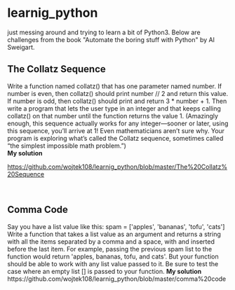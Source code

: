 # learnig_python
just messing around and trying to learn a bit of Python3. Below are challenges from the book "Automate the boring stuff with Python" by Al Sweigart.

<h2>The Collatz Sequence</h2>
Write a function named collatz() that has one parameter named number. If number is even, then collatz() should print number // 2 and return this value. If number is odd, then collatz() should print and return 3 * number + 1.
Then write a program that lets the user type in an integer and that keeps calling collatz() on that number until the function returns the value 1. (Amazingly enough, this sequence actually works for any integer—sooner or later, using this sequence, you’ll arrive at 1! Even mathematicians aren’t sure why. Your program is exploring what’s called the Collatz sequence, sometimes called “the simplest impossible math problem.”)<br>
<b>My solution</b>

https://github.com/wojtek108/learnig_python/blob/master/The%20Collatz%20Sequence


<br>
<h2>Comma Code</h2>
Say you have a list value like this:
spam = ['apples', 'bananas', 'tofu', 'cats']
Write a function that takes a list value as an argument and returns a string with all the items separated by a comma and a space, with and inserted before the last item. For example, passing the previous spam list to the function would return 'apples, bananas, tofu, and cats'. But your function should be able to work with any list value passed to it. Be sure to test the case where an empty list [] is passed to your function.
<b>My solution</b>
https://github.com/wojtek108/learnig_python/blob/master/comma%20code
